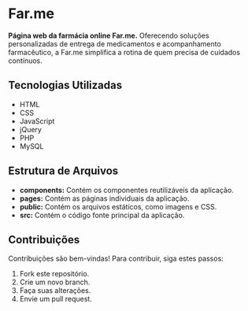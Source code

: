 # Far.me

**Página web da farmácia online Far.me.** Oferecendo soluções personalizadas de entrega de medicamentos e acompanhamento farmacêutico, a Far.me simplifica a rotina de quem precisa de cuidados contínuos.

## Tecnologias Utilizadas
* HTML
* CSS
* JavaScript
* jQuery
* PHP
* MySQL

## Estrutura de Arquivos
* **components:** Contém os componentes reutilizáveis da aplicação.
* **pages:** Contém as páginas individuais da aplicação.
* **public:** Contém os arquivos estáticos, como imagens e CSS.
* **src:** Contém o código fonte principal da aplicação.

## Contribuições
Contribuições são bem-vindas! Para contribuir, siga estes passos:
1. Fork este repositório.
2. Crie um novo branch.
3. Faça suas alterações.
4. Envie um pull request.